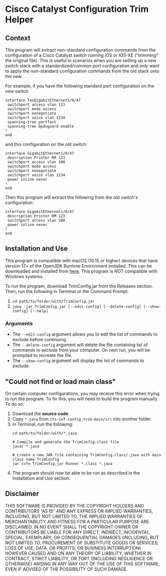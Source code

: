 # Cisco Catalyst Configuration Trim Helper

## Context
This program will extract non-standard configuration commands from the configuration of a Cisco Catalyst switch running IOS or IOS-XE ("trimming" the original file). This is useful in scenarios when you are setting up a new switch stack with a standardized/common port configuration and only want to apply the non-standard configuration commands from the old stack onto the new. 

For example, if you have the following standard port configuration on the new switch:
```
interface TenGigabitEthernet1/0/47
 switchport access vlan 123
 switchport mode access
 switchport nonegotiate
 switchport voice vlan 1234
 spanning-tree portfast
 spanning-tree bpduguard enable
!
end
```

and this configuration on the old switch:
```
interface GigabitEthernet1/0/47
 description Printer RM 123
 switchport access vlan 100
 switchport mode access
 switchport nonegotiate
 switchport voice vlan 1234
 power inline never
!
end
```

Then this program will extract the following from the old switch's configuration:
```
interface GigabitEthernet1/0/47
 description Printer RM 123
 switchport access vlan 100
 power inline never
!
end
```

## Installation and Use
This program is compatible with macOS (10.15 or higher) devices that have version 17+ of the OpenJDK Runtime Environment installed. This can be downloaded and installed from [here](https://adoptium.net). This program is NOT compatible with Windows systems. 

To run the program, download TrimConfig.jar from the Releases section. Then, run the following in Terminal or the Command Prompt:
1. ```cd path/to/folder/with/TrimConfig.jar```
2. ```java -jar TrimConfig.jar [--edit-config] [--delete-config] [--show-config] [--help]```

### Arguments
- The ```--edit-config``` argument allows you to edit the list of commands to exclude before continuing.
- The ```--delete-config``` argument will delete the file containing list of commands to exclude from your computer. On next run, you will be prompted to recreate the file.
- The ```--show-config``` argument will display the list of commands to exclude.

## "Could not find or load main class"
On certain computer configurations, you may receive this error when trying to run the program. To fix this, you will need to build the program manually. To do so:
1. Download the **source code**.
2. Copy ```*.java``` from ```its-inf-config_trim-main/src``` into another folder.
3. In Terminal, run the following:
    ```
    cd path/to/folder/with/*.java
    
    # Compile and generate the TrimConfig.class file
    javac *.java
    
    # Create a new JAR file containing TrimConfig.class/.java with main class name TrimConfig
    jar cvfe TrimConfig.jar Runner *.class *.java
    ```
8. The program should now be able to be run as described in the Installation and Use section. 

## Disclaimer
THIS SOFTWARE IS PROVIDED BY THE COPYRIGHT HOLDERS AND CONTRIBUTORS “AS IS” AND ANY EXPRESS OR IMPLIED WARRANTIES, INCLUDING, BUT NOT LIMITED TO, THE IMPLIED WARRANTIES OF MERCHANTABILITY AND FITNESS FOR A PARTICULAR PURPOSE ARE DISCLAIMED. IN NO EVENT SHALL THE COPYRIGHT OWNER OR CONTRIBUTORS BE LIABLE FOR ANY DIRECT, INDIRECT, INCIDENTAL, SPECIAL, EXEMPLARY, OR CONSEQUENTIAL DAMAGES (INCLUDING, BUT NOT LIMITED TO, PROCUREMENT OF SUBSTITUTE GOODS OR SERVICES; LOSS OF USE, DATA, OR PROFITS; OR BUSINESS INTERRUPTION) HOWEVER CAUSED AND ON ANY THEORY OF LIABILITY, WHETHER IN CONTRACT, STRICT LIABILITY, OR TORT (INCLUDING NEGLIGENCE OR OTHERWISE) ARISING IN ANY WAY OUT OF THE USE OF THIS SOFTWARE, EVEN IF ADVISED OF THE POSSIBILITY OF SUCH DAMAGE.
